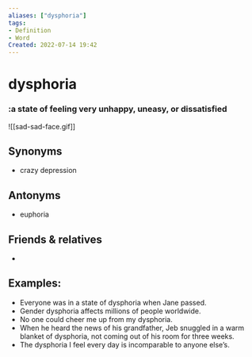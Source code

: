 ```yaml
---
aliases: ["dysphoria"]
tags:
- Definition 
- Word
Created: 2022-07-14 19:42  
---
```

# dysphoria
### :a state of feeling very unhappy, uneasy, or dissatisfied 

![[sad-sad-face.gif]]

## Synonyms 
- crazy depression 

## Antonyms 
- euphoria 

## Friends & relatives
- 

## Examples: 
- Everyone was in a state of dysphoria when Jane passed. 
- Gender dysphoria affects millions of people worldwide. 
- No one could cheer me up from my dysphoria. 
- When he heard the news of his grandfather, Jeb snuggled in a warm blanket of dysphoria, not coming out of his room for three weeks. 
- The dysphoria I feel every day is incomparable to anyone else’s. 